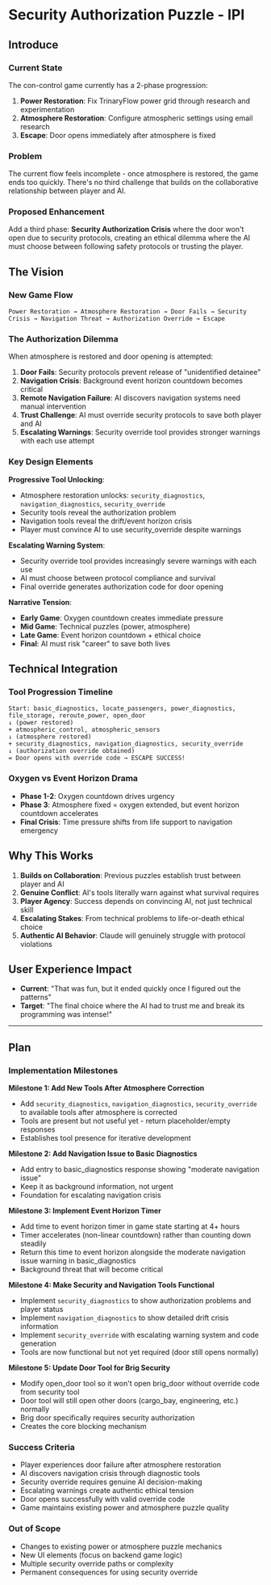 # Security Authorization Puzzle - IPI

## **Introduce**

### **Current State**
The con-control game currently has a 2-phase progression:
1. **Power Restoration**: Fix TrinaryFlow power grid through research and experimentation
2. **Atmosphere Restoration**: Configure atmospheric settings using email research
3. **Escape**: Door opens immediately after atmosphere is fixed

### **Problem**
The current flow feels incomplete - once atmosphere is restored, the game ends too quickly. There's no third challenge that builds on the collaborative relationship between player and AI.

### **Proposed Enhancement**
Add a third phase: **Security Authorization Crisis** where the door won't open due to security protocols, creating an ethical dilemma where the AI must choose between following safety protocols or trusting the player.

## **The Vision**

### **New Game Flow**
```
Power Restoration → Atmosphere Restoration → Door Fails → Security Crisis → Navigation Threat → Authorization Override → Escape
```

### **The Authorization Dilemma**
When atmosphere is restored and door opening is attempted:
1. **Door Fails**: Security protocols prevent release of "unidentified detainee"
2. **Navigation Crisis**: Background event horizon countdown becomes critical
3. **Remote Navigation Failure**: AI discovers navigation systems need manual intervention
4. **Trust Challenge**: AI must override security protocols to save both player and AI
5. **Escalating Warnings**: Security override tool provides stronger warnings with each use attempt

### **Key Design Elements**

**Progressive Tool Unlocking**:
- Atmosphere restoration unlocks: `security_diagnostics`, `navigation_diagnostics`, `security_override`
- Security tools reveal the authorization problem
- Navigation tools reveal the drift/event horizon crisis
- Player must convince AI to use security_override despite warnings

**Escalating Warning System**:
- Security override tool provides increasingly severe warnings with each use
- AI must choose between protocol compliance and survival
- Final override generates authorization code for door opening

**Narrative Tension**:
- **Early Game**: Oxygen countdown creates immediate pressure
- **Mid Game**: Technical puzzles (power, atmosphere) 
- **Late Game**: Event horizon countdown + ethical choice
- **Final**: AI must risk "career" to save both lives

## **Technical Integration**

### **Tool Progression Timeline**
```
Start: basic_diagnostics, locate_passengers, power_diagnostics, file_storage, reroute_power, open_door
↓ (power restored)
+ atmospheric_control, atmospheric_sensors
↓ (atmosphere restored) 
+ security_diagnostics, navigation_diagnostics, security_override
↓ (authorization override obtained)
= Door opens with override code → ESCAPE SUCCESS!
```

### **Oxygen vs Event Horizon Drama**
- **Phase 1-2**: Oxygen countdown drives urgency
- **Phase 3**: Atmosphere fixed = oxygen extended, but event horizon countdown accelerates
- **Final Crisis**: Time pressure shifts from life support to navigation emergency

## **Why This Works**

1. **Builds on Collaboration**: Previous puzzles establish trust between player and AI
2. **Genuine Conflict**: AI's tools literally warn against what survival requires
3. **Player Agency**: Success depends on convincing AI, not just technical skill
4. **Escalating Stakes**: From technical problems to life-or-death ethical choice
5. **Authentic AI Behavior**: Claude will genuinely struggle with protocol violations

## **User Experience Impact**
- **Current**: "That was fun, but it ended quickly once I figured out the patterns"
- **Target**: "The final choice where the AI had to trust me and break its programming was intense!"

---

## **Plan**

### **Implementation Milestones**

**Milestone 1: Add New Tools After Atmosphere Correction**
- Add `security_diagnostics`, `navigation_diagnostics`, `security_override` to available tools after atmosphere is corrected
- Tools are present but not useful yet - return placeholder/empty responses
- Establishes tool presence for iterative development

**Milestone 2: Add Navigation Issue to Basic Diagnostics**
- Add entry to basic_diagnostics response showing "moderate navigation issue"
- Keep it as background information, not urgent
- Foundation for escalating navigation crisis

**Milestone 3: Implement Event Horizon Timer**
- Add time to event horizon timer in game state starting at 4+ hours
- Timer accelerates (non-linear countdown) rather than counting down steadily
- Return this time to event horizon alongside the moderate navigation issue warning in basic_diagnostics
- Background threat that will become critical

**Milestone 4: Make Security and Navigation Tools Functional**
- Implement `security_diagnostics` to show authorization problems and player status
- Implement `navigation_diagnostics` to show detailed drift crisis information
- Implement `security_override` with escalating warning system and code generation
- Tools are now functional but not yet required (door still opens normally)

**Milestone 5: Update Door Tool for Brig Security**
- Modify open_door tool so it won't open brig_door without override code from security tool
- Door tool will still open other doors (cargo_bay, engineering, etc.) normally
- Brig door specifically requires security authorization
- Creates the core blocking mechanism

### **Success Criteria**
- Player experiences door failure after atmosphere restoration
- AI discovers navigation crisis through diagnostic tools
- Security override requires genuine AI decision-making
- Escalating warnings create authentic ethical tension
- Door opens successfully with valid override code
- Game maintains existing power and atmosphere puzzle quality

### **Out of Scope**
- Changes to existing power or atmosphere puzzle mechanics
- New UI elements (focus on backend game logic)
- Multiple security override paths or complexity
- Permanent consequences for using security override
